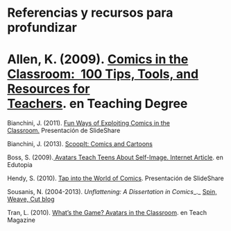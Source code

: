 # Referencias y recursos para profundizar

# Allen, K. (2009). [Comics in the Classroom:  100 Tips, Tools, and Resources for Teachers](http://www.teachingdegree.org/2009/07/05/comics-in-the-classroom-100-tips-tools-and-resources-for-teachers/). en Teaching Degree

Bianchini, J. (2011). [Fun Ways of Exploiting Comics in the Classroom.](http://www.slideshare.net/JanetBianchini/fun-with-comics-and-cartoons) Presentación de SlideShare

Bianchini, J. (2013). [ScoopIt: Comics and Cartoons](http://www.scoop.it/t/comics-and-cartoons)  

Boss, S. (2009).[ ](http://www.google.com/url?q=http%3A%2F%2Fwww.edutopia.org%2Favatars&sa=D&sntz=1&usg=AFQjCNGFj2DPanrYrQW57QNljemQMfpfVg "avatars teach teens")[Avatars Teach Teens About Self-Image. Internet Article](http://www.google.com/url?q=http%3A%2F%2Fwww.edutopia.org%2Favatars&sa=D&sntz=1&usg=AFQjCNGFj2DPanrYrQW57QNljemQMfpfVg "avatars teach teens"). en Edutopia 

Hendy, S. (2010). [Tap into the World of Comics](http://www.slideshare.net/shend5/tap-into-the-world-of-comics-primary-school-version?). Presentación de SlideShare

Sousanis, N. (2004-2013). _Unflattening: A Dissertation in Comics__._ [Spin, Weave, Cut blog](http://www.spinweaveandcut.blogspot.com)  

Tran, L. (2010). [What’s the Game? Avatars in the Classroom](http://teachmag.com/archives/1190). en Teach Magazine